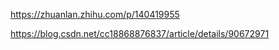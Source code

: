 https://zhuanlan.zhihu.com/p/140419955

https://blog.csdn.net/cc18868876837/article/details/90672971